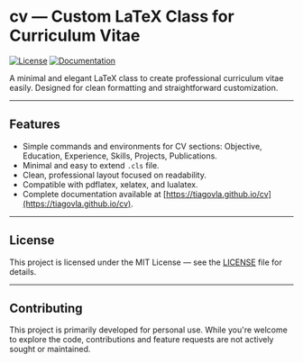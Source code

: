 # cv — Custom LaTeX Class for Curriculum Vitae

[![License](https://img.shields.io/badge/license-MIT-blue.svg)](LICENSE)
[![Documentation](https://img.shields.io/badge/docs-online-brightgreen.svg)](https://tiagovla.github.io/cv/)

A minimal and elegant LaTeX class to create professional curriculum vitae
easily. Designed for clean formatting and straightforward customization.

______________________________________________________________________

## Features

- Simple commands and environments for CV sections: Objective, Education, Experience, Skills, Projects, Publications.
- Minimal and easy to extend `.cls` file.
- Clean, professional layout focused on readability.
- Compatible with pdflatex, xelatex, and lualatex.
- Complete documentation available at [https://tiagovla.github.io/cv](https://tiagovla.github.io/cv).

______________________________________________________________________

## License

This project is licensed under the MIT License — see the [LICENSE](LICENSE) file for details.

______________________________________________________________________

## Contributing

This project is primarily developed for personal use. While you're welcome to
explore the code, contributions and feature requests are not actively sought or
maintained.
